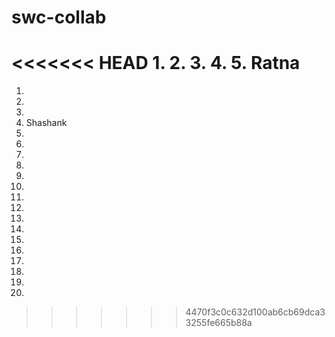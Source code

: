 # swc-collab
<<<<<<< HEAD
1.
2.
3.
4.
5. Ratna
=======
1. 
2. 
3. 
4. Shashank
5. 
6. 
7.
8.
9.
10.
11.
12.
13.
14.
15.
16.
17.
18.
19.
20.
>>>>>>> 4470f3c0c632d100ab6cb69dca33255fe665b88a
